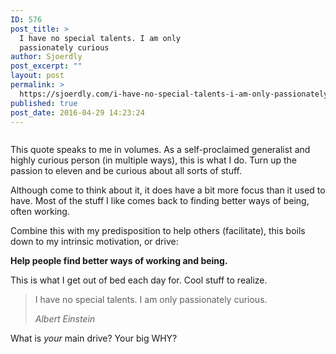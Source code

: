```yaml
---
ID: 576
post_title: >
  I have no special talents. I am only
  passionately curious
author: Sjoerdly
post_excerpt: ""
layout: post
permalink: >
  https://sjoerdly.com/i-have-no-special-talents-i-am-only-passionately-curious/
published: true
post_date: 2016-04-29 14:23:24
---
```

<!-- wp:image {"id":577} -->
<figure class="wp-block-image"><img src="https://sjoerdly.com/wp/wp-content/uploads/2018/12/einstein_quote_tumblr500.jpg" alt="" class="wp-image-577"/></figure>
<!-- /wp:image -->

<!-- wp:paragraph -->
<p>This quote speaks to me in volumes. As a self-proclaimed generalist and highly curious person (in multiple ways), this is what I do. Turn up the passion to eleven and be curious about all sorts of stuff.&nbsp;</p>
<!-- /wp:paragraph -->

<!-- wp:paragraph -->
<p>Although come to think about it, it does have a bit more focus than it used to have. Most of the stuff I like comes back to finding better ways of being, often working.&nbsp;</p>
<!-- /wp:paragraph -->

<!-- wp:paragraph -->
<p>Combine this with my predisposition to help others (facilitate), this boils down to my intrinsic motivation, or drive:</p>
<!-- /wp:paragraph -->

<!-- wp:paragraph -->
<p><strong>Help people find better ways of working and being.</strong></p>
<!-- /wp:paragraph -->

<!-- wp:paragraph -->
<p>This is what I get out of bed each day for. Cool stuff to realize.&nbsp;</p>
<!-- /wp:paragraph -->

<!-- wp:quote -->
<blockquote class="wp-block-quote"><p>I have no special talents. I am only passionately curious.</p><cite>Albert Einstein</cite></blockquote>
<!-- /wp:quote -->

<!-- wp:paragraph -->
<p>What is&nbsp;<em>your</em>&nbsp;main drive? Your big WHY?</p>
<!-- /wp:paragraph -->